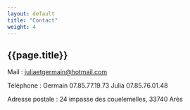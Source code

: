 ```yaml
---
layout: default
title: "Contact"
weight: 4
---
```


## {{page.title}}


Mail : juliaetgermain@hotmail.com

Téléphone :
Germain 07.85.77.19.73
Julia 07.85.76.01.48

Adresse postale : 24 impasse des couelemelles, 33740 Arès
